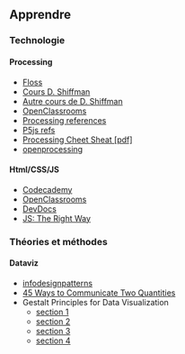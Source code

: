 ## Apprendre

### Technologie
#### Processing
* [Floss](http://fr.flossmanuals.net/processing/introduction)
* [Cours D. Shiffman](https://github.com/ITPNYU/ICM-2013)
* [Autre cours de D. Shiffman](http://shiffman.net/itp/classes/ppaint/index.html)
* [OpenClassrooms](https://openclassrooms.com/courses/processing-1)
* [Processing references](http://processing.org/reference)
* [P5js refs](http://p5js.org/reference/)
* [Processing Cheet Sheat [pdf]](http://assets.surattack.com/files/processing_cheat_sheet_english.pdf) 
* [openprocessing](http://openprocessing.org)

#### Html/CSS/JS
* [Codecademy](https://www.codecademy.com)
* [OpenClassrooms](https://openclassrooms.com/courses?categories=code)
* [DevDocs](http://devdocs.io/)
* [JS: The Right Way](http://jstherightway.org/)

### Théories et méthodes
#### Dataviz
* [infodesignpatterns](http://www.niceone.org/infodesignpatterns/index.php5#/patterns.php5)
* [45 Ways to Communicate Two Quantities](http://blog.visual.ly/45-ways-to-communicate-two-quantities/)
* Gestalt Principles for Data Visualization
  * [section 1](http://emeeks.github.io/gestaltdataviz/section1.html)
  * [section 2](http://emeeks.github.io/gestaltdataviz/section2.html)
  * [section 3](http://emeeks.github.io/gestaltdataviz/section3.html)
  * [section 4](http://emeeks.github.io/gestaltdataviz/section4.html)

